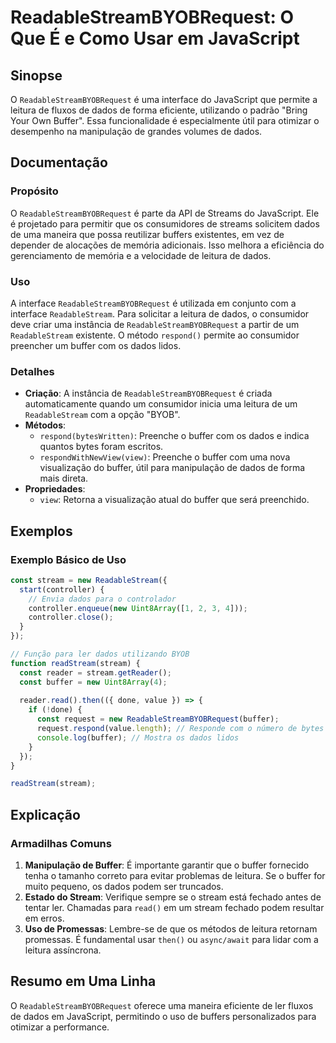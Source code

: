 <!--
Meta Description: # ReadableStreamBYOBRequest: O Que É e Como Usar em JavaScript ## Sinopse O `ReadableStreamBYOBRequest` é uma interface do JavaScript que permite a le...
Meta Keywords: dados, buffer, para, readablestreambyobrequest, que
-->

# ReadableStreamBYOBRequest: O Que É e Como Usar em JavaScript

## Sinopse
O `ReadableStreamBYOBRequest` é uma interface do JavaScript que permite a leitura de fluxos de dados de forma eficiente, utilizando o padrão "Bring Your Own Buffer". Essa funcionalidade é especialmente útil para otimizar o desempenho na manipulação de grandes volumes de dados.

## Documentação

### Propósito
O `ReadableStreamBYOBRequest` é parte da API de Streams do JavaScript. Ele é projetado para permitir que os consumidores de streams solicitem dados de uma maneira que possa reutilizar buffers existentes, em vez de depender de alocações de memória adicionais. Isso melhora a eficiência do gerenciamento de memória e a velocidade de leitura de dados.

### Uso
A interface `ReadableStreamBYOBRequest` é utilizada em conjunto com a interface `ReadableStream`. Para solicitar a leitura de dados, o consumidor deve criar uma instância de `ReadableStreamBYOBRequest` a partir de um `ReadableStream` existente. O método `respond()` permite ao consumidor preencher um buffer com os dados lidos.

### Detalhes
- **Criação**: A instância de `ReadableStreamBYOBRequest` é criada automaticamente quando um consumidor inicia uma leitura de um `ReadableStream` com a opção "BYOB".
- **Métodos**:
  - `respond(bytesWritten)`: Preenche o buffer com os dados e indica quantos bytes foram escritos.
  - `respondWithNewView(view)`: Preenche o buffer com uma nova visualização do buffer, útil para manipulação de dados de forma mais direta.
- **Propriedades**:
  - `view`: Retorna a visualização atual do buffer que será preenchido.

## Exemplos

### Exemplo Básico de Uso
```javascript
const stream = new ReadableStream({
  start(controller) {
    // Envia dados para o controlador
    controller.enqueue(new Uint8Array([1, 2, 3, 4]));
    controller.close();
  }
});

// Função para ler dados utilizando BYOB
function readStream(stream) {
  const reader = stream.getReader();
  const buffer = new Uint8Array(4);
  
  reader.read().then(({ done, value }) => {
    if (!done) {
      const request = new ReadableStreamBYOBRequest(buffer);
      request.respond(value.length); // Responde com o número de bytes lidos
      console.log(buffer); // Mostra os dados lidos
    }
  });
}

readStream(stream);
```

## Explicação
### Armadilhas Comuns
1. **Manipulação de Buffer**: É importante garantir que o buffer fornecido tenha o tamanho correto para evitar problemas de leitura. Se o buffer for muito pequeno, os dados podem ser truncados.
2. **Estado do Stream**: Verifique sempre se o stream está fechado antes de tentar ler. Chamadas para `read()` em um stream fechado podem resultar em erros.
3. **Uso de Promessas**: Lembre-se de que os métodos de leitura retornam promessas. É fundamental usar `then()` ou `async/await` para lidar com a leitura assíncrona.

## Resumo em Uma Linha
O `ReadableStreamBYOBRequest` oferece uma maneira eficiente de ler fluxos de dados em JavaScript, permitindo o uso de buffers personalizados para otimizar a performance.